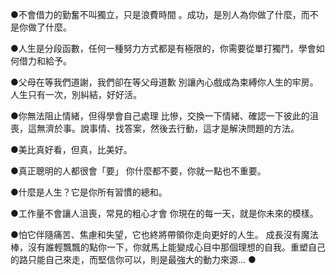 ●不會借力的勤奮不叫獨立，只是浪費時間 。成功，是別人為你做了什麼，而不是你做了什麼。

●人生是分段函數，任何一種努力方式都是有極限的，你需要從單打獨鬥，學會如何借力和給予。

●父母在等我們道謝，我們卻在等父母道歉 別讓內心戲成為束縛你人生的牢房。人生只有一次，別糾結，好好活。

●你無法阻止情緒，但得學會自己處理 比慘，交換一下情緒、確認一下彼此的沮喪，這無濟於事。說事情、找答案，然後去行動，這才是解決問題的方法。

●美比真好看，但真，比美好。

●真正聰明的人都很會「要」 你什麼都不要，你就一點也不重要。

●什麼是人生？它是你所有習慣的總和。

●工作量不會讓人沮喪，常見的粗心才會 你現在的每一天，就是你未來的模樣。

●怕它伴隨痛苦、焦慮和失望，它也終將帶領你走向更好的人生。 成長沒有魔法棒，沒有誰輕飄飄的點你一下，你就馬上能變成心目中那個理想的自我。重塑自己的路只能自己來走，而堅信你可以，則是最強大的動力來源...
●

